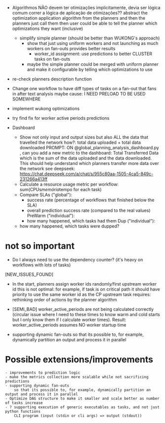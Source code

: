 - Algorithmos NÃO devem ter otimizações implicitamente, devia ser lógica comum correr a lógica de aplicação de otimizações??
    abstract the optimization application algorithm from the planners and then the planners just call them
        then user could be able to tell the planner which optimizations they want (inclusive)
    - simplify simple planner (should be better than WUKONG's approach)
        - show that just using uniform workers and not launching as much workers on fan-outs provides better results
            - worker_id assignment: use predictions to better CLUSTER tasks on fan-outs
        - maybe the simple planner could be merged with uniform planner
            and make it configurable by telling which optimizations to use
- re-check planners description function

- Change one workflow to have diff types of tasks on a fan-out that fans in after
    text analysis maybe
    cause: I NEED PRELOAD TO BE USED SOMEWHERE

- implement wukong optimizations

- try find fix for worker active periods predictions

- Dashboard
    - Show not only input and output sizes but also ALL the data that travelled the network
            how?: total data uploaded + total data downloaded
            PROMPT: ON @global_planning_analysis_dashboard.py , can you add a new metric to the dashboard: Total Transferred Data which is the sum of the data uploaded and the data downloaded. This should help understand which planners transfer more data over the network
            see deepseek: https://chat.deepseek.com/a/chat/s/955c80aa-1505-4ca5-849c-231266a413ff
    - Calculate a resource usage metric per workflow: sum(CPUs*memória*tempo for each task)
    - Compare SLAs ("global"):
        - success rate (percentage of workflows that finished below the SLA)
        - overall prediction success rate (compared to the real values)
        PreWarm ("individual"):
        - how many happened, which tasks had them
        Dup ("individual"):
    - how many happened, which tasks were dupped?

# not so important

- Do I always need to use the dependency counter? (it's heavy on workflows with lots of tasks)

    
[NEW_ISSUES_FOUND]
- In the start, planners assign worker ids randomly/first upstream worker id
    this is not optimal: for example, if task is on critical path it should have priority to use the same worker id as the CP upstream task
    requires: rethinking order of actions by the planner algorithm
- [SEMI_BAD] worker_active_periods are not being calculated correctly (circular issue where I need to these times to know warm and cold starts but I only know them if I calculate worker times). Result: worker_active_periods assumes NO worker startup time

- supporting dynamic fan-outs
        so that its possible to, for example, dynamically partition an output and process it in parallel

# Possible extensions/improvements
    - improvements to prediction logic
    - make the metrics collection more scalable while not sacrificing predictions
    - supporting dynamic fan-outs
        so that its possible to, for example, dynamically partition an output and process it in parallel
    - Optimize DAG structure to make it smaller and scale better as number of tasks increase
    - ? supporting execution of generic executables as tasks, and not just python functions
        CLI program (input (stdin or cli args) => output (stdout))